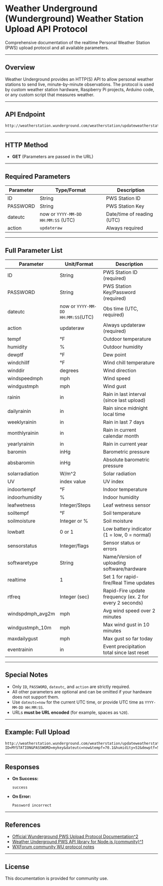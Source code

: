 # Weather Underground (Wunderground) Weather Station Upload API Protocol

Comprehensive documentation of the realtime Personal Weather Station (PWS) upload protocol and all available parameters.

---

## Overview

Weather Underground provides an HTTP(S) API to allow personal weather stations to send live, minute-by-minute observations. The protocol is used by custom weather station hardware, Raspberry Pi projects, Arduino code, or any custom script that measures weather.

---

## API Endpoint

```plaintext
http://weatherstation.wunderground.com/weatherstation/updateweatherstation.php
```

---

## HTTP Method

- **GET** (Parameters are passed in the URL)

---

## Required Parameters

| Parameter    | Type/Format  | Description         |
| ------------ | ------------ | -------------------|
| ID           | String       | PWS Station ID      |
| PASSWORD     | String       | PWS Station Key     |
| dateutc      | now or `YYYY-MM-DD HH:MM:SS` (UTC) | Date/time of reading (UTC) |
| action       | `updateraw`  | Always required     |

---

## Full Parameter List

| Parameter           | Unit/Format         | Description                                                                |
|---------------------|--------------------|----------------------------------------------------------------------------|
| ID                  | String             | PWS Station ID (required)                                                  |
| PASSWORD            | String             | PWS Station Key/Password (required)                                        |
| dateutc             | now or `YYYY-MM-DD HH:MM:SS`(UTC) | Obs time (UTC, required)                                |
| action              | updateraw          | Always updateraw (required)                                                |
| tempf               | °F                 | Outdoor temperature                                                        |
| humidity            | %                  | Outdoor humidity                                                           |
| dewptf              | °F                 | Dew point                                                                  |
| windchillf          | °F                 | Wind chill temperature                                                     |
| winddir             | degrees            | Wind direction                                                             |
| windspeedmph        | mph                | Wind speed                                                                 |
| windgustmph         | mph                | Wind gust                                                                  |
| rainin              | in                 | Rain in last interval (since last upload)                                  |
| dailyrainin         | in                 | Rain since midnight local time                                             |
| weeklyrainin        | in                 | Rain in last 7 days                                                        |
| monthlyrainin       | in                 | Rain in current calendar month                                             |
| yearlyrainin        | in                 | Rain in current year                                                       |
| baromin             | inHg               | Barometric pressure                                                        |
| absbaromin          | inHg               | Absolute barometric pressure                                               |
| solarradiation      | W/m^2              | Solar radiation                                                            |
| UV                  | index value        | UV index                                                                   |
| indoortempf         | °F                 | Indoor temperature                                                         |
| indoorhumidity      | %                  | Indoor humidity                                                            |
| leafwetness         | Integer/Steps      | Leaf wetness sensor                                                        |
| soiltempf           | °F                 | Soil temperature                                                           |
| soilmoisture        | Integer or %       | Soil moisture                                                              |
| lowbatt             | 0 or 1             | Low battery indicator (1 = low, 0 = normal)                                |
| sensorstatus        | Integer/flags      | Sensor status or errors                                                    |
| softwaretype        | String             | Name/Version of uploading software/hardware                                |
| realtime            | 1                  | Set 1 for rapid-fire/Real Time updates                                     |
| rtfreq              | Integer (sec)      | Rapid-Fire update frequency (ex. 2 for every 2 seconds)                    |
| windspdmph_avg2m    | mph                | Avg wind speed over 2 minutes                                              |
| windgustmph_10m     | mph                | Max wind gust in 10 minutes                                                |
| maxdailygust        | mph                | Max gust so far today                                                      |
| eventrainin         | in                 | Event precipitation total since last reset                                 |

---

## Special Notes

- Only `ID`, `PASSWORD`, `dateutc`, and `action` are strictly required.
- All other parameters are optional and can be omitted if your hardware does not support them.
- Use `dateutc=now` for the current UTC time, or provide UTC time as `YYYY-MM-DD HH:MM:SS`.
- URLs **must be URL encoded** (for example, spaces as `%20`).

---

## Example: Full Upload

```plaintext
http://weatherstation.wunderground.com/weatherstation/updateweatherstation.php?ID=MYSTATION&PASSWORD=mykey&dateutc=now&tempf=70.1&humidity=52&dewptf=50.7&winddir=190&windspeedmph=5.1&windgustmph=7.9&rainin=0.00&dailyrainin=0.00&solarradiation=750&UV=3&baromin=29.94&indoortempf=69.3&indoorhumidity=38&softwaretype=MyCustomPiWeather1.1&action=updateraw
```

---

## Responses

- **On Success:**  
  ```
  success
  ```
- **On Error:**  
  ```
  Password incorrect
  ```

---

## References

- [Official Wunderground PWS Upload Protocol Documentation](https://support.weather.com/s/article/PWS-Upload-Protocol?language=en_US)[^2](https://support.weather.com/s/article/PWS-Upload-Protocol?language=en_US)
- [Weather Underground PWS API library for Node.js (community)](https://github.com/brbeaird/wunderground-upload)[^1](https://github.com/brbeaird/wunderground-upload)
- [WXForum community WU protocol notes](https://www.wxforum.net/index.php?topic=35094.0)

---

## License

This documentation is provided for community use.
